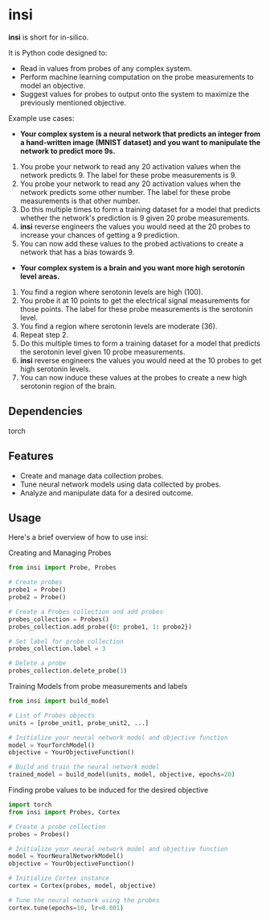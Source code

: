 # insi

**insi** is short for in-silico. 

It is Python code designed to:
- Read in values from probes of any complex system.
- Perform machine learning computation on the probe measurements to model an objective.
- Suggest values for probes to output onto the system to maximize the previously mentioned objective.


Example use cases:

- **Your complex system is a neural network that predicts an integer from a hand-written image (MNIST dataset) and you want to manipulate the network to predict more 9s.**
1. You probe your network to read any 20 activation values when the network predicts 9. The label for these probe measurements is 9. 
3. You probe your network to read any 20 activation values when the network predicts some other number. The label for these probe measurements is that other number. 
4.  Do this multiple times to form a training dataset for a model that predicts whether the network's prediction is 9 given 20 probe measurements. 
5. **insi** reverse engineers the values you would need at the 20 probes to increase your chances of getting a 9 prediction. 
6. You can now add these values to the probed activations to create a network that has a bias towards 9.

- **Your complex system is a brain and you want more high serotonin level areas.**
1. You find a region where serotonin levels are high (100). 
2. You probe it at 10 points to get the electrical signal measurements for those points. The label for these probe measurements is the serotonin level. 
3. You find a region where serotonin levels are moderate (36).
4. Repeat step 2. 
5. Do this multiple times to form a training dataset for a model that predicts the serotonin level given 10 probe measurements. 
6. **insi** reverse engineers the values you would need at the 10 probes to get high serotonin levels. 
7. You can now induce these values at the probes to create a new high serotonin region of the brain. 

## Dependencies
torch 

## Features

- Create and manage data collection probes.
- Tune neural network models using data collected by probes.
- Analyze and manipulate data for a desired outcome.

##  Usage
Here's a brief overview of how to use insi:

Creating and Managing Probes

```python
from insi import Probe, Probes

# Create probes
probe1 = Probe()
probe2 = Probe()

# Create a Probes collection and add probes
probes_collection = Probes()
probes_collection.add_probe({0: probe1, 1: probe2})

# Set label for probe collection
probes_collection.label = 3

# Delete a probe
probes_collection.delete_probe(1)
```
Training Models from probe measurements and labels

```python
from insi import build_model

# List of Probes objects
units = [probe_unit1, probe_unit2, ...]

# Initialize your neural network model and objective function
model = YourTorchModel()
objective = YourObjectiveFunction()

# Build and train the neural network model
trained_model = build_model(units, model, objective, epochs=20)
```

Finding probe values to be induced for the desired objective

```python
import torch
from insi import Probes, Cortex

# Create a probe collection
probes = Probes()

# Initialize your neural network model and objective function
model = YourNeuralNetworkModel()
objective = YourObjectiveFunction()

# Initialize Cortex instance
cortex = Cortex(probes, model, objective)

# Tune the neural network using the probes
cortex.tune(epochs=10, lr=0.001)
```

